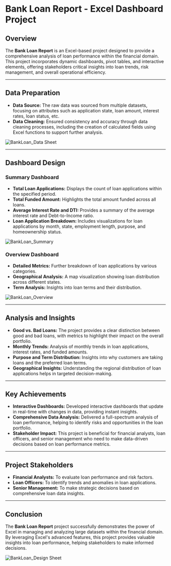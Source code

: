 # Bank Loan Report - Excel Dashboard Project

## Overview
The **Bank Loan Report** is an Excel-based project designed to provide a comprehensive analysis of loan performance within the financial domain. This project incorporates dynamic dashboards, pivot tables, and interactive elements, offering stakeholders critical insights into loan trends, risk management, and overall operational efficiency.

---

## Data Preparation
- **Data Source:** The raw data was sourced from multiple datasets, focusing on attributes such as application state, loan amount, interest rates, loan status, etc.
- **Data Cleaning:** Ensured consistency and accuracy through data cleaning processes, including the creation of calculated fields using Excel functions to support further analysis.

![BankLoan_Data Sheet](https://github.com/user-attachments/assets/44637175-6b55-459d-994c-683df736ac06)


---

## Dashboard Design
### Summary Dashboard
- **Total Loan Applications:** Displays the count of loan applications within the specified period.
- **Total Funded Amount:** Highlights the total amount funded across all loans.
- **Average Interest Rate and DTI:** Provides a summary of the average interest rate and Debt-to-Income ratio.
- **Loan Application Breakdown:** Includes visualizations for loan applications by month, state, employment length, purpose, and homeownership status.

![BankLoan_Summary](https://github.com/user-attachments/assets/89803a12-f721-46b1-b600-6d77993f92dc)


### Overview Dashboard
- **Detailed Metrics:** Further breakdown of loan applications by various categories.
- **Geographical Analysis:** A map visualization showing loan distribution across different states.
- **Term Analysis:** Insights into loan terms and their distribution.

![BankLoan_Overview](https://github.com/user-attachments/assets/655f7c76-6538-44e4-8599-0ce0b47ee9de)


---

## Analysis and Insights
- **Good vs. Bad Loans:** The project provides a clear distinction between good and bad loans, with metrics to highlight their impact on the overall portfolio.
- **Monthly Trends:** Analysis of monthly trends in loan applications, interest rates, and funded amounts.
- **Purpose and Term Distribution:** Insights into why customers are taking loans and the preferred loan terms.
- **Geographical Insights:** Understanding the regional distribution of loan applications helps in targeted decision-making.

---

## Key Achievements
- **Interactive Dashboards:** Developed interactive dashboards that update in real-time with changes in data, providing instant insights.
- **Comprehensive Data Analysis:** Delivered a full-spectrum analysis of loan performance, helping to identify risks and opportunities in the loan portfolio.
- **Stakeholder Impact:** This project is beneficial for financial analysts, loan officers, and senior management who need to make data-driven decisions based on loan performance metrics.

---

## Project Stakeholders
- **Financial Analysts:** To evaluate loan performance and risk factors.
- **Loan Officers:** To identify trends and anomalies in loan applications.
- **Senior Management:** To make strategic decisions based on comprehensive loan data insights.

---

## Conclusion
The **Bank Loan Report** project successfully demonstrates the power of Excel in managing and analyzing large datasets within the financial domain. By leveraging Excel's advanced features, this project provides valuable insights into loan performance, helping stakeholders to make informed decisions.

![BankLoan_Design Sheet](https://github.com/user-attachments/assets/4dd7f8eb-15cb-4d94-9a1d-5ad92a72a160)

